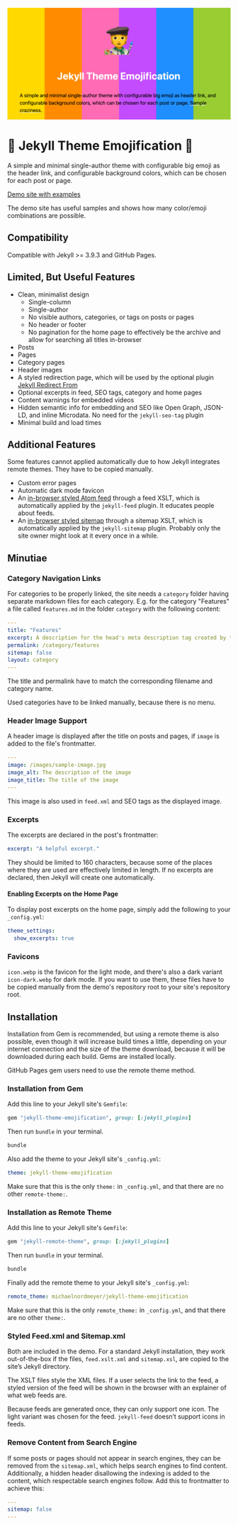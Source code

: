 ![Jekyll Theme Emojification](repo-card.png)

# 🤩 Jekyll Theme Emojification 🤩

A simple and minimal single-author theme with configurable big emoji as the header link, and configurable background colors, which can be chosen for each post or page.

[Demo site with examples](https://jekyll-theme-emojification.michaelnordmeyer.com/)

The demo site has useful samples and shows how many color/emoji combinations are possible.

## Compatibility

Compatible with Jekyll >= 3.9.3 and GitHub Pages.

## Limited, But Useful Features

- Clean, minimalist design
  - Single-column
  - Single-author
  - No visible authors, categories, or tags on posts or pages
  - No header or footer
  - No pagination for the home page to effectively be the archive and allow for searching all titles in-browser
- Posts
- Pages
- Category pages
- Header images
- A styled redirection page, which will be used by the optional plugin [Jekyll Redirect From](https://github.com/jekyll/jekyll-redirect-from)
- Optional excerpts in feed, SEO tags, category and home pages
- Content warnings for embedded videos
- Hidden semantic info for embedding and SEO like Open Graph, JSON-LD, and inline Microdata. No need for the `jekyll-seo-tag` plugin
- Minimal build and load times

## Additional Features

Some features cannot applied automatically due to how Jekyll integrates remote themes. They have to be copied manually.

- Custom error pages
- Automatic dark mode favicon
- An [in-browser styled Atom feed](/feed.xml) through a feed XSLT, which is automatically applied by the `jekyll-feed` plugin. It educates people about feeds.
- An [in-browser styled sitemap](/sitemap.xml) through a sitemap XSLT, which is automatically applied by the `jekyll-sitemap` plugin. Probably only the site owner might look at it every once in a while.

## Minutiae

### Category Navigation Links

For categories to be properly linked, the site needs a `category` folder having separate markdown files for each category. E.g. for the category "Features" a file called `features.md` in the folder `category` with the following content:

```yaml
---
title: "Features"
excerpt: A description for the head's meta description tag created by this theme
permalink: /category/features
sitemap: false
layout: category
---
```

The title and permalink have to match the corresponding filename and category name.

Used categories have to be linked manually, because there is no menu.

### Header Image Support

A header image is displayed after the title on posts and pages, if `image` is added to the file's frontmatter.

```yaml
---
image: /images/sample-image.jpg
image_alt: The description of the image
image_title: The title of the image
---
```

This image is also used in `feed.xml` and SEO tags as the displayed image.

### Excerpts

The excerpts are declared in the post's frontmatter:

```yaml
excerpt: "A helpful excerpt."
```

They should be limited to 160 characters, because some of the places where they are used are effectively limited in length. If no excerpts are declared, then Jekyll will create one automatically.

#### Enabling Excerpts on the Home Page

To display post excerpts on the home page, simply add the following to your `_config.yml`:

```yaml
theme_settings:
  show_excerpts: true
```

### Favicons

`icon.webp` is the favicon for the light mode, and there's also a dark variant `icon-dark.webp` for dark mode. If you want to use them, these files have to be copied manually from the demo's repository root to your site's repository root.

## Installation

Installation from Gem is recommended, but using a remote theme is also possible, even though it will increase build times a little, depending on your internet connection and the size of the theme download, because it will be downloaded during each build. Gems are installed locally.

GitHub Pages gem users need to use the remote theme method.

### Installation from Gem

Add this line to your Jekyll site's `Gemfile`:

```ruby
gem "jekyll-theme-emojification", group: [:jekyll_plugins]
```

Then run `bundle` in your terminal.

```sh
bundle
```

Also add the theme to your Jekyll site's `_config.yml`:

```yaml
theme: jekyll-theme-emojification
```

Make sure that this is the only `theme:` in `_config.yml`, and that there are no other `remote-theme:`.

### Installation as Remote Theme

Add this line to your Jekyll site's `Gemfile`:

```ruby
gem "jekyll-remote-theme", group: [:jekyll_plugins]
```

Then run `bundle` in your terminal.

```sh
bundle
```

Finally add the remote theme to your Jekyll site's `_config.yml`:

```yaml
remote_theme: michaelnordmeyer/jekyll-theme-emojification
```

Make sure that this is the only `remote_theme:` in `_config.yml`, and that there are no other `theme:`.

### Styled Feed.xml and Sitemap.xml

Both are included in the demo. For a standard Jekyll installation, they work out-of-the-box if the files, `feed.xslt.xml` and `sitemap.xsl`, are copied to the site’s Jekyll directory.

The XSLT files style the XML files. If a user selects the link to the feed, a styled version of the feed will be shown in the browser with an explainer of what web feeds are.

Because feeds are generated once, they can only support one icon. The light variant was chosen for the feed. `jekyll-feed` doesn’t support icons in feeds.

### Remove Content from Search Engine

If some posts or pages should not appear in search engines, they can be removed from the `sitemap.xml`, which helps search engines to find content. Additionally, a hidden header disallowing the indexing is added to the content, which respectable search engines follow. Add this to frontmatter to achieve this:

```yaml
---
sitemap: false
---
```
